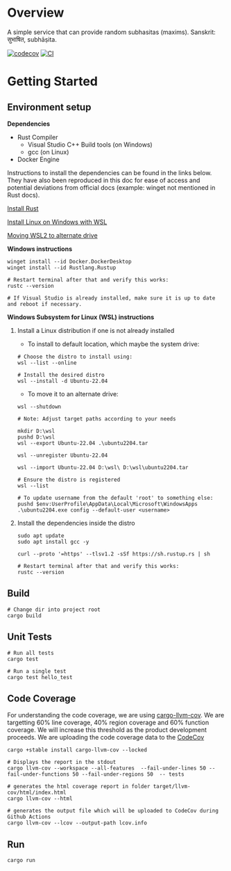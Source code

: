 # Overview

A simple service that can provide random subhasitas (maxims). Sanskrit: सुभाषित, subhāṣita.

[![codecov](https://codecov.io/gh/harsha-kadekar/subhasitas/graph/badge.svg?token=UFZ5YSNFJU)](https://codecov.io/gh/harsha-kadekar/subhasitas)
[![CI](https://github.com/harsha-kadekar/subhasitas/actions/workflows/rust.yml/badge.svg)](https://github.com/harsha-kadekar/subhasitas/actions/workflows/rust.yml)


# Getting Started

## Environment setup

**Dependencies**

- Rust Compiler
    - Visual Studio C++ Build tools (on Windows)
    - gcc (on Linux)
- Docker Engine

Instructions to install the dependencies can be found in the links below. They have also been reproduced in this doc
for ease of access and potential deviations from official docs (example: winget not mentioned in Rust docs).

[Install Rust](https://www.rust-lang.org/tools/install)

[Install Linux on Windows with WSL](https://learn.microsoft.com/en-us/windows/wsl/install)

[Moving WSL2 to alternate drive](https://superuser.com/questions/1550622/move-wsl2-file-system-to-another-drive)

**Windows instructions**

```
winget install --id Docker.DockerDesktop
winget install --id Rustlang.Rustup

# Restart terminal after that and verify this works:
rustc --version

# If Visual Studio is already installed, make sure it is up to date and reboot if necessary.
```

**Windows Subsystem for Linux (WSL) instructions**

1. Install a Linux distribution if one is not already installed
    - To install to default location, which maybe the system drive:
    ```
    # Choose the distro to install using:
    wsl --list --online

    # Install the desired distro
    wsl --install -d Ubuntu-22.04
    ```

    - To move it to an alternate drive:
    ```
    wsl --shutdown

    # Note: Adjust target paths according to your needs

    mkdir D:\wsl
    pushd D:\wsl
    wsl --export Ubuntu-22.04 .\ubuntu2204.tar

    wsl --unregister Ubuntu-22.04

    wsl --import Ubuntu-22.04 D:\wsl\ D:\wsl\ubuntu2204.tar

    # Ensure the distro is registered
    wsl --list

    # To update username from the default 'root' to something else:
    pushd $env:UserProfile\AppData\Local\Microsoft\WindowsApps
    .\ubuntu2204.exe config --default-user <username>
    ```

2. Install the dependencies inside the distro
    ```
    sudo apt update
    sudo apt install gcc -y

    curl --proto '=https' --tlsv1.2 -sSf https://sh.rustup.rs | sh

    # Restart terminal after that and verify this works:
    rustc --version
    ```

## Build
```
# Change dir into project root
cargo build
```

## Unit Tests
```
# Run all tests
cargo test

# Run a single test
cargo test hello_test
```

## Code Coverage
For understanding the code coverage, we are using [cargo-llvm-cov](https://github.com/taiki-e/cargo-llvm-cov). We are targetting 60% line coverage, 40% region coverage and 60% function coverage. We will increase this threshold as the product development proceeds. We are uploading the code coverage data to the [CodeCov](https://app.codecov.io/gh/harsha-kadekar/subhasitas) 

```
cargo +stable install cargo-llvm-cov --locked

# Displays the report in the stdout
cargo llvm-cov --workspace --all-features  --fail-under-lines 50 --fail-under-functions 50 --fail-under-regions 50  -- tests

# generates the html coverage report in folder target/llvm-cov/html/index.html
cargo llvm-cov --html

# generates the output file which will be uploaded to CodeCov during Github Actions
cargo llvm-cov --lcov --output-path lcov.info
```

## Run
```
cargo run
```
